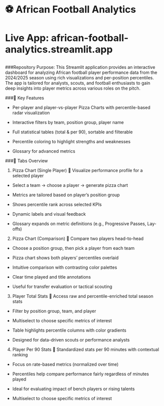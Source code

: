 <h1 style="font-size: 2.2em;">⚽ African Football Analytics</h1>

<h3 style="font-size: 2.2em;"> Live App: african-football-analytics.streamlit.app</h3>


###Repository Purpose:
This Streamlit application provides an interactive dashboard for analyzing African football player performance data from the 2024/2025 season using rich visualizations and per-position percentiles. The app is tailored for analysts, scouts, and football enthusiasts to gain deep insights into player metrics across various roles on the pitch.


###🧠 Key Features
- Per-player and player-vs-player Pizza Charts with percentile-based radar visualization

- Interactive filters by team, position group, player name

- Full statistical tables (total & per 90), sortable and filterable

- Percentile coloring to highlight strengths and weaknesses

- Glossary for advanced metrics

###🧭 Tabs Overview
1. Pizza Chart (Single Player)
📌 Visualize performance profile for a selected player

- Select a team → choose a player → generate pizza chart

- Metrics are tailored based on player’s position group

- Shows percentile rank across selected KPIs

- Dynamic labels and visual feedback

- Glossary expands on metric definitions (e.g., Progressive Passes, Lay-offs)

2. Pizza Chart (Comparison)
📌 Compare two players head-to-head

- Choose a position group, then pick a player from each team

- Pizza chart shows both players’ percentiles overlaid

- Intuitive comparison with contrasting color palettes

- Clear time played and title annotations

- Useful for transfer evaluation or tactical scouting

3. Player Total Stats
📌 Access raw and percentile-enriched total season stats

- Filter by position group, team, and player

- Multiselect to choose specific metrics of interest

- Table highlights percentile columns with color gradients

- Designed for data-driven scouts or performance analysts

4. Player Per 90 Stats
📌 Standardized stats per 90 minutes with contextual ranking

- Focus on rate-based metrics (normalized over time)

- Percentiles help compare performance fairly regardless of minutes played

- Ideal for evaluating impact of bench players or rising talents

- Multiselect to choose specific metrics of interest
